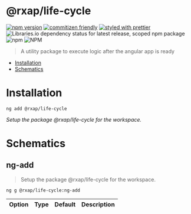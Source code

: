 @rxap/life-cycle
======

[![npm version](https://img.shields.io/npm/v/@rxap/life-cycle?style=flat-square)](https://www.npmjs.com/package/@rxap/life-cycle)
[![commitizen friendly](https://img.shields.io/badge/commitizen-friendly-brightgreen.svg?style=flat-square)](https://commitizen.github.io/cz-cli/)
[![styled with prettier](https://img.shields.io/badge/styled_with-prettier-ff69b4.svg?style=flat-square)](https://github.com/prettier/prettier)
![Libraries.io dependency status for latest release, scoped npm package](https://img.shields.io/librariesio/release/npm/@rxap/life-cycle)
![npm](https://img.shields.io/npm/dm/@rxap/life-cycle)
![NPM](https://img.shields.io/npm/l/@rxap/life-cycle)

> A utility package to execute logic after the angular app is ready

- [Installation](#installation)
- [Schematics](#schematics)

# Installation

```
ng add @rxap/life-cycle
```

*Setup the package @rxap/life-cycle for the workspace.*

# Schematics

## ng-add
> Setup the package @rxap/life-cycle for the workspace.

```
ng g @rxap/life-cycle:ng-add
```

Option | Type | Default | Description
--- | --- | --- | ---


